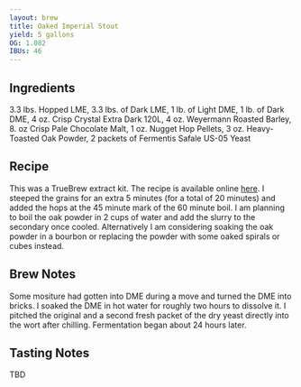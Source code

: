 ```yaml
---
layout: brew
title: Oaked Imperial Stout
yield: 5 gallons
OG: 1.082
IBUs: 46
---
```


## Ingredients
3.3 lbs. Hopped LME, 3.3 lbs. of Dark LME, 1 lb. of Light DME, 1 lb. of Dark DME, 4 oz. Crisp Crystal Extra Dark 120L, 4 oz. Weyermann Roasted Barley, 8. oz Crisp Pale Chocolate Malt, 1 oz. Nugget Hop Pellets, 3 oz. Heavy-Toasted Oak Powder, 2 packets of Fermentis Safale US-05 Yeast

## Recipe
This was a TrueBrew extract kit.  The recipe is available online [here](http://bsghandcraft.com/downloads/TrueBrewInstructions/K58-OakedImperialStout.pdf). I steeped the grains for an extra 5 minutes (for a total of 20 minutes) and added the hops at the 45 minute mark of the 60 minute boil. I am planning to boil the oak powder in 2 cups of water and add the slurry to the secondary once cooled. Alternatively I am considering soaking the oak powder in a bourbon or replacing the powder with some oaked spirals or cubes instead.

## Brew Notes
Some mositure had gotten into DME during a move and turned the DME into bricks. I soaked the DME in hot water for roughly two hours to dissolve it. I pitched the original and a second fresh packet of the dry yeast directly into the wort after chilling. Fermentation began about 24 hours later.

## Tasting Notes
TBD

